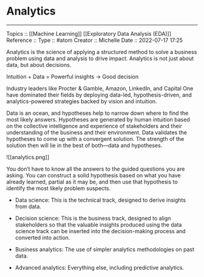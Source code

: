 # Analytics
---
Topics :: [[Machine Learning]] [[Exploratory Data Analysis (EDA)]]
Reference ::
Type :: #atom
Creator :: Michelle
Date :: 2022-07-17 17:25


Analytics is the science of applying a structured method to solve a business problem using data and analysis to drive impact. Analytics is not just about data, but about decisions.

Intuition + Data = Powerful insights → Good decision

Industry leaders like Procter & Gamble, Amazon, LinkedIn, and Capital One have dominated their fields by deploying data-led, hypothesis-driven, and analytics-powered strategies backed by vision and intuition. 

Data is an ocean, and hypotheses help to narrow down where to find the most likely answers. Hypotheses are generated by human intuition based on the collective intelligence and experience of stakeholders and their understanding of the business and their environment. Data validates the hypotheses to come up with a convergent solution. The strength of the solution then will lie in the best of both—data and hypotheses.


![[analytics.png]]

You don’t have to know all the answers to the guided questions you are asking. You can construct a solid hypothesis based on what you have already learned, partial as it may be, and then use that hypothesis to identify the most likely problem suspects.

* Data science: This is the technical track, designed to derive insights from data.
* Decision science: This is the business track, designed to align stakeholders so that the valuable insights produced using the data science track can be inserted into the decision-making process and converted into action.

* Business analytics: The use of simpler analytics methodologies on past data. 
* Advanced analytics: Everything else, including predictive analytics.